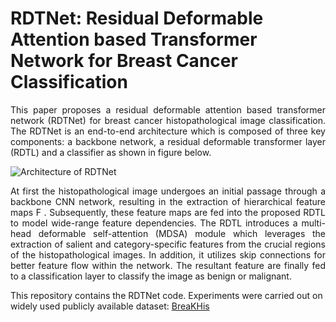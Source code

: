 # RDTNet:  Residual Deformable Attention based Transformer Network for Breast Cancer Classification

<p align="justify"> This paper proposes a residual deformable attention based transformer network (RDTNet) for breast cancer 
histopathological image classification. The RDTNet is an end-to-end architecture which is composed of three
key components: a backbone network, a residual deformable transformer layer (RDTL) and a classifier as shown in figure below. </p>
<img src="RDTNet.jpg" alt="Architecture of RDTNet">
<p align="justify"> At first the histopathological image undergoes an initial passage through a backbone CNN network, 
resulting in the extraction of hierarchical feature maps F . Subsequently, these feature maps are fed into the proposed
RDTL to model wide-range feature dependencies. The RDTL introduces a multi-head deformable self-attention (MDSA) module
which leverages the extraction of salient and category-specific features from the crucial regions of the histopathological 
images. In addition, it utilizes skip connections for better feature flow within the network. The resultant feature are finally 
fed to a classification layer to classify the image as benign or malignant. </p>

This repository contains the RDTNet code. Experiments were carried out on widely used publicly available dataset: [BreaKHis](https://web.inf.ufpr.br/vri/databases/breast-cancer-histopathological-database-breakhis/)
